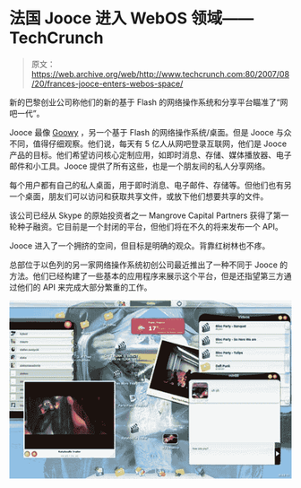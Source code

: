 # 法国 Jooce 进入 WebOS 领域——TechCrunch

> 原文：<https://web.archive.org/web/http://www.techcrunch.com:80/2007/08/20/frances-jooce-enters-webos-space/>

新的巴黎创业公司称他们的新的基于 Flash 的网络操作系统和分享平台瞄准了“网吧一代”。

Jooce 最像 [Goowy](https://web.archive.org/web/20220628234917/http://www.crunchbase.com/company/Goowy) ，另一个基于 Flash 的网络操作系统/桌面。但是 Jooce 与众不同，值得仔细观察。他们说，每天有 5 亿人从网吧登录互联网，他们是 Jooce 产品的目标。他们希望访问核心定制应用，如即时消息、存储、媒体播放器、电子邮件和小工具。Jooce 提供了所有这些，也是一个朋友间的私人分享网络。

每个用户都有自己的私人桌面，用于即时消息、电子邮件、存储等。但他们也有另一个桌面，朋友们可以访问和获取共享文件，或放下他们想要共享的文件。

该公司已经从 Skype 的原始投资者之一 Mangrove Capital Partners 获得了第一轮种子融资。它目前是一个封闭的平台，但他们将在不久的将来发布一个 API。

Jooce 进入了一个拥挤的空间，但目标是明确的观众。背靠红树林也不疼。

总部位于以色列的另一家网络操作系统初创公司最近推出了一种不同于 Jooce 的方法。他们已经构建了一些基本的应用程序来展示这个平台，但是还指望第三方通过他们的 API 来完成大部分繁重的工作。

![](img/97c72fea543caa3ea242bbe9bf81197f.png)